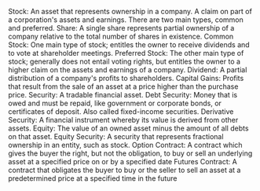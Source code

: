 Stock: An asset that represents ownership in a company. A claim on part of a corporation's assets and earnings. There are two main types, common and preferred.
Share: A single share represents partial ownership of a company relative to the total number of shares in existence.
Common Stock: One main type of stock; entitles the owner to receive dividends and to vote at shareholder meetings.
Preferred Stock: The other main type of stock; generally does not entail voting rights, but entitles the owner to a higher claim on the assets and earnings of a company.
Dividend: A partial distribution of a company's profits to shareholders.
Capital Gains: Profits that result from the sale of an asset at a price higher than the purchase price.
Security: A tradable financial asset.
Debt Security: Money that is owed and must be repaid, like government or corporate bonds, or certificates of deposit. Also called fixed-income securities.
Derivative Security: A financial instrument whereby its value is derived from other assets.
Equity: The value of an owned asset minus the amount of all debts on that asset.
Equity Security: A security that represents fractional ownership in an entity, such as stock.
Option Contract: A contract which gives the buyer the right, but not the obligation, to buy or sell an underlying asset at a specified price on or by a specified date
Futures Contract: A contract that obligates the buyer to buy or the seller to sell an asset at a predetermined price at a specified time in the future
